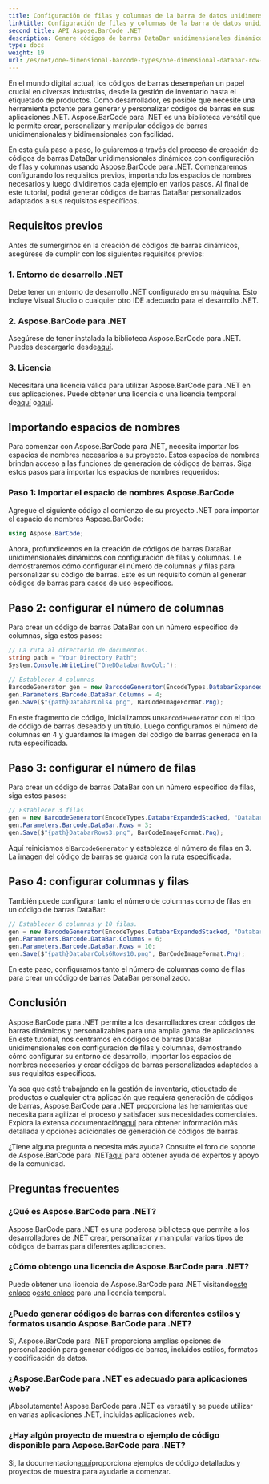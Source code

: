 ```yaml
---
title: Configuración de filas y columnas de la barra de datos unidimensional
linktitle: Configuración de filas y columnas de la barra de datos unidimensional
second_title: API Aspose.BarCode .NET
description: Genere códigos de barras DataBar unidimensionales dinámicos con configuración de filas y columnas en .NET usando Aspose.BarCode para .NET. ¡La personalización es fácil!
type: docs
weight: 19
url: /es/net/one-dimensional-barcode-types/one-dimensional-databar-row-column-configuration/
---
```


En el mundo digital actual, los códigos de barras desempeñan un papel crucial en diversas industrias, desde la gestión de inventario hasta el etiquetado de productos. Como desarrollador, es posible que necesite una herramienta potente para generar y personalizar códigos de barras en sus aplicaciones .NET. Aspose.BarCode para .NET es una biblioteca versátil que le permite crear, personalizar y manipular códigos de barras unidimensionales y bidimensionales con facilidad.

En esta guía paso a paso, lo guiaremos a través del proceso de creación de códigos de barras DataBar unidimensionales dinámicos con configuración de filas y columnas usando Aspose.BarCode para .NET. Comenzaremos configurando los requisitos previos, importando los espacios de nombres necesarios y luego dividiremos cada ejemplo en varios pasos. Al final de este tutorial, podrá generar códigos de barras DataBar personalizados adaptados a sus requisitos específicos.

## Requisitos previos

Antes de sumergirnos en la creación de códigos de barras dinámicos, asegúrese de cumplir con los siguientes requisitos previos:

### 1. Entorno de desarrollo .NET

Debe tener un entorno de desarrollo .NET configurado en su máquina. Esto incluye Visual Studio o cualquier otro IDE adecuado para el desarrollo .NET.

### 2. Aspose.BarCode para .NET

 Asegúrese de tener instalada la biblioteca Aspose.BarCode para .NET. Puedes descargarlo desde[aquí](https://releases.aspose.com/barcode/net/).

### 3. Licencia

 Necesitará una licencia válida para utilizar Aspose.BarCode para .NET en sus aplicaciones. Puede obtener una licencia o una licencia temporal de[aquí](https://purchase.aspose.com/buy) o[aquí](https://purchase.aspose.com/temporary-license/).

## Importando espacios de nombres

Para comenzar con Aspose.BarCode para .NET, necesita importar los espacios de nombres necesarios a su proyecto. Estos espacios de nombres brindan acceso a las funciones de generación de códigos de barras. Siga estos pasos para importar los espacios de nombres requeridos:

### Paso 1: Importar el espacio de nombres Aspose.BarCode

Agregue el siguiente código al comienzo de su proyecto .NET para importar el espacio de nombres Aspose.BarCode:

```csharp
using Aspose.BarCode;
```

Ahora, profundicemos en la creación de códigos de barras DataBar unidimensionales dinámicos con configuración de filas y columnas. Le demostraremos cómo configurar el número de columnas y filas para personalizar su código de barras. Este es un requisito común al generar códigos de barras para casos de uso específicos.

## Paso 2: configurar el número de columnas

Para crear un código de barras DataBar con un número específico de columnas, siga estos pasos:

```csharp
// La ruta al directorio de documentos.
string path = "Your Directory Path";
System.Console.WriteLine("OneDDatabarRowCol:");

// Establecer 4 columnas
BarcodeGenerator gen = new BarcodeGenerator(EncodeTypes.DatabarExpandedStacked, "Databar Expanded Stacked long");
gen.Parameters.Barcode.DataBar.Columns = 4;
gen.Save($"{path}DatabarCols4.png", BarCodeImageFormat.Png);
```

 En este fragmento de código, inicializamos un`BarcodeGenerator` con el tipo de código de barras deseado y un título. Luego configuramos el número de columnas en 4 y guardamos la imagen del código de barras generada en la ruta especificada.

## Paso 3: configurar el número de filas

Para crear un código de barras DataBar con un número específico de filas, siga estos pasos:

```csharp
// Establecer 3 filas
gen = new BarcodeGenerator(EncodeTypes.DatabarExpandedStacked, "Databar Expanded Stacked long");
gen.Parameters.Barcode.DataBar.Rows = 3;
gen.Save($"{path}DatabarRows3.png", BarCodeImageFormat.Png);
```

 Aquí reiniciamos el`BarcodeGenerator` y establezca el número de filas en 3. La imagen del código de barras se guarda con la ruta especificada.

## Paso 4: configurar columnas y filas

También puede configurar tanto el número de columnas como de filas en un código de barras DataBar:

```csharp
// Establecer 6 columnas y 10 filas.
gen = new BarcodeGenerator(EncodeTypes.DatabarExpandedStacked, "Databar Expanded Stacked long");
gen.Parameters.Barcode.DataBar.Columns = 6;
gen.Parameters.Barcode.DataBar.Rows = 10;
gen.Save($"{path}DatabarCols6Rows10.png", BarCodeImageFormat.Png);
```

En este paso, configuramos tanto el número de columnas como de filas para crear un código de barras DataBar personalizado.

## Conclusión

Aspose.BarCode para .NET permite a los desarrolladores crear códigos de barras dinámicos y personalizables para una amplia gama de aplicaciones. En este tutorial, nos centramos en códigos de barras DataBar unidimensionales con configuración de filas y columnas, demostrando cómo configurar su entorno de desarrollo, importar los espacios de nombres necesarios y crear códigos de barras personalizados adaptados a sus requisitos específicos.

 Ya sea que esté trabajando en la gestión de inventario, etiquetado de productos o cualquier otra aplicación que requiera generación de códigos de barras, Aspose.BarCode para .NET proporciona las herramientas que necesita para agilizar el proceso y satisfacer sus necesidades comerciales. Explora la extensa documentación[aquí](https://reference.aspose.com/barcode/net/) para obtener información más detallada y opciones adicionales de generación de códigos de barras.

¿Tiene alguna pregunta o necesita más ayuda? Consulte el foro de soporte de Aspose.BarCode para .NET[aquí](https://forum.aspose.com/c/barcode/13) para obtener ayuda de expertos y apoyo de la comunidad.

## Preguntas frecuentes

### ¿Qué es Aspose.BarCode para .NET?
Aspose.BarCode para .NET es una poderosa biblioteca que permite a los desarrolladores de .NET crear, personalizar y manipular varios tipos de códigos de barras para diferentes aplicaciones.

### ¿Cómo obtengo una licencia de Aspose.BarCode para .NET?
 Puede obtener una licencia de Aspose.BarCode para .NET visitando[este enlace](https://purchase.aspose.com/buy) o[este enlace](https://purchase.aspose.com/temporary-license/) para una licencia temporal.

### ¿Puedo generar códigos de barras con diferentes estilos y formatos usando Aspose.BarCode para .NET?
Sí, Aspose.BarCode para .NET proporciona amplias opciones de personalización para generar códigos de barras, incluidos estilos, formatos y codificación de datos.

### ¿Aspose.BarCode para .NET es adecuado para aplicaciones web?
¡Absolutamente! Aspose.BarCode para .NET es versátil y se puede utilizar en varias aplicaciones .NET, incluidas aplicaciones web.

### ¿Hay algún proyecto de muestra o ejemplo de código disponible para Aspose.BarCode para .NET?
 Si, la documentacion[aquí](https://reference.aspose.com/barcode/net/)proporciona ejemplos de código detallados y proyectos de muestra para ayudarle a comenzar.


